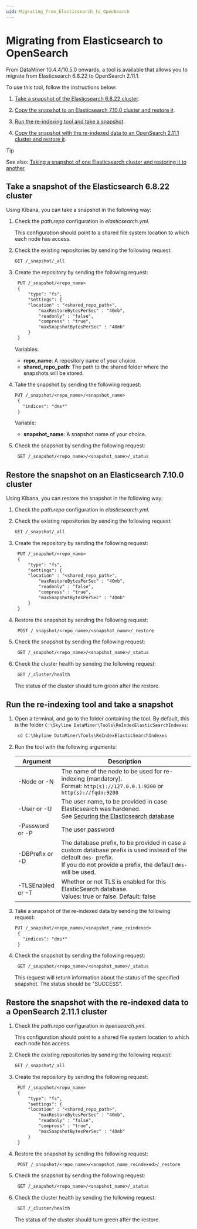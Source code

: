 ```yaml
---
uid: Migrating_from_Elasticsearch_to_OpenSearch
---
```


# Migrating from Elasticsearch to OpenSearch

From DataMiner 10.4.4/10.5.0 onwards<!-- RN 37994 -->, a tool is available that allows you to migrate from Elasticsearch 6.8.22 to OpenSearch 2.11.1.

To use this tool, follow the instructions below:

1. [Take a snapshot of the Elasticsearch 6.8.22 cluster](#take-a-snapshot-of-the-elasticsearch-6822-cluster).

1. [Copy the snapshot to an Elasticsearch 7.10.0 cluster and restore it](#restore-the-snapshot-on-an-elasticsearch-7100-cluster).

1. [Run the re-indexing tool and take a snapshot](#run-the-re-indexing-tool-and-take-a-snapshot).

1. [Copy the snapshot with the re-indexed data to an OpenSearch 2.11.1 cluster and restore it](#restore-the-snapshot-with-the-re-indexed-data-to-a-opensearch-2111-cluster).

> [!TIP]
> See also: [Taking a snapshot of one Elasticsearch cluster and restoring it to another](xref:Taking_snapshot_Elasticsearch_cluster_and_restoring_to_different_cluster)

## Take a snapshot of the Elasticsearch 6.8.22 cluster

Using Kibana, you can take a snapshot in the following way:

1. Check the *path.repo* configuration in *elasticsearch.yml*.

   This configuration should point to a shared file system location to which each node has access.

1. Check the existing repositories by sending the following request:

   ```txt
   GET /_snapshot/_all
   ```

1. Create the repository by sending the following request:

   ```txt
    PUT /_snapshot/<repo_name>
    {
        "type": "fs",
        "settings": {
        "location" : "<shared_repo_path>",
            "maxRestoreBytesPerSec" : "40mb",
            "readonly" : "false",
            "compress" : "true",
            "maxSnapshotBytesPerSec" : "40mb"
        }
    }
   ```

   Variables:

   - **repo_name**: A repository name of your choice.
   - **shared_repo_path**: The path to the shared folder where the snapshots will be stored.

1. Take the snapshot by sending the following request:

   ```txt
   PUT /_snapshot/<repo_name>/<snapshot_name>
    {
      "indices": "dms*"
    }
   ```

   Variable:

   - **snapshot_name**: A snapshot name of your choice.

1. Check the snapshot by sending the following request:

   ```txt
    GET /_snapshot/<repo_name>/<snapshot_name>/_status
   ```

## Restore the snapshot on an Elasticsearch 7.10.0 cluster

Using Kibana, you can restore the snapshot in the following way:

1. Check the *path.repo* configuration in *elasticsearch.yml*.

1. Check the existing repositories by sending the following request:

   ```txt
   GET /_snapshot/_all
   ```

1. Create the repository by sending the following request:

   ```txt
    PUT /_snapshot/<repo_name>
    {
        "type": "fs",
        "settings": {
        "location" : "<shared_repo_path>",
            "maxRestoreBytesPerSec" : "40mb",
            "readonly" : "false",
            "compress" : "true",
            "maxSnapshotBytesPerSec" : "40mb"
        }
    }
   ```

1. Restore the snapshot by sending the following request:

   ```txt
    POST /_snapshot/<repo_name>/<snapshot_name>/_restore 
   ```

1. Check the snapshot by sending the following request:

   ```txt
    GET /_snapshot/<repo_name>/<snapshot_name>/_status
   ```

1. Check the cluster health by sending the following request:

   ```txt
    GET /_cluster/health
   ```

   The status of the cluster should turn green after the restore.

## Run the re-indexing tool and take a snapshot

1. Open a terminal, and go to the folder containing the tool. By default, this is the folder `C:\Skyline DataMiner\Tools\ReIndexElasticSearchIndexes`:

   ```txt
    cd C:\Skyline DataMiner\Tools\ReIndexElasticSearchIndexes
   ```

1. Run the tool with the following arguments:

   | Argument | Description |
   |----------|-------------|
   | -Node or -N | The name of the node to be used for re-indexing (mandatory).<br>Format: `http(s)://127.0.0.1:9200` or `http(s)://fqdn:9200` |
   | -User or -U | The user name, to be provided in case Elasticsearch was hardened.<br>See [Securing the Elasticsearch database](xref:Security_Elasticsearch) |
   | -Password or -P | The user password |
   | -DBPrefix or -D | The database prefix, to be provided in case a custom database prefix is used instead of the default `dms-` prefix.<br>If you do not provide a prefix, the default `dms-` will be used. |
   | -TLSEnabled or -T | Whether or not TLS is enabled for this ElasticSearch database.<br>Values: true or false. Default: false |

1. Take a snapshot of the re-indexed data by sending the following request:

   ```txt
   PUT /_snapshot/<repo_name>/<snapshot_name_reindexed>
    {
      "indices": "dms*"
    }
   ```

1. Check the snapshot by sending the following request:

   ```txt
    GET /_snapshot/<repo_name>/<snapshot_name>/_status
   ```

   This request will return information about the status of the specified snapshot. The status should be "SUCCESS".

## Restore the snapshot with the re-indexed data to a OpenSearch 2.11.1 cluster

1. Check the *path.repo* configuration in *opensearch.yml*.

   This configuration should point to a shared file system location to which each node has access.

1. Check the existing repositories by sending the following request:

   ```txt
   GET /_snapshot/_all
   ```

1. Create the repository by sending the following request:

   ```txt
    PUT /_snapshot/<repo_name>
    {
        "type": "fs",
        "settings": {
        "location" : "<shared_repo_path>",
            "maxRestoreBytesPerSec" : "40mb",
            "readonly" : "false",
            "compress" : "true",
            "maxSnapshotBytesPerSec" : "40mb"
        }
    }
   ```

1. Restore the snapshot by sending the following request:

   ```txt
    POST /_snapshot/<repo_name>/<snapshot_name_reindexed>/_restore 
   ```

1. Check the snapshot by sending the following request:

   ```txt
    GET /_snapshot/<repo_name>/<snapshot_name>/_status
   ```

1. Check the cluster health by sending the following request:

   ```txt
    GET /_cluster/health
   ```

   The status of the cluster should turn green after the restore.
